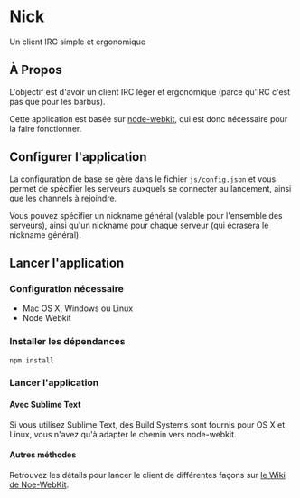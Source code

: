 # Nick

Un client IRC simple et ergonomique

## À Propos

L'objectif est d'avoir un client IRC léger et ergonomique (parce qu'IRC c'est pas que pour les barbus).

Cette application est basée sur [node-webkit](https://github.com/rogerwang/node-webkit), qui est donc nécessaire pour la faire fonctionner.

## Configurer l'application

La configuration de base se gère dans le fichier `js/config.json` et vous permet de spécifier les serveurs auxquels se connecter au lancement, ainsi que les channels à rejoindre.

Vous pouvez spécifier un nickname général (valable pour l'ensemble des serveurs), ainsi qu'un nickname pour chaque serveur (qui écrasera le nickname général).

## Lancer l'application

### Configuration nécessaire

* Mac OS X, Windows ou Linux
* Node Webkit

### Installer les dépendances

```
npm install
```

### Lancer l'application

#### Avec Sublime Text

Si vous utilisez Sublime Text, des Build Systems sont fournis pour OS X et Linux, vous n'avez qu'à adapter le chemin vers node-webkit.

#### Autres méthodes

Retrouvez les détails pour lancer le client de différentes façons sur [le Wiki de Noe-WebKit](https://github.com/rogerwang/node-webkit/wiki/How-to-run-apps).